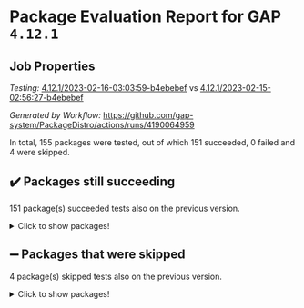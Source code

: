 # Package Evaluation Report for GAP `4.12.1`

## Job Properties

*Testing:* [4.12.1/2023-02-16-03:03:59-b4ebebef](https://github.com/gap-system/PackageDistro/blob/data/reports/4.12.1/2023-02-16-03:03:59-b4ebebef) vs [4.12.1/2023-02-15-02:56:27-b4ebebef](https://github.com/gap-system/PackageDistro/blob/data/reports/4.12.1/2023-02-15-02:56:27-b4ebebef)

*Generated by Workflow:* https://github.com/gap-system/PackageDistro/actions/runs/4190064959

In total, 155 packages were tested, out of which 151 succeeded, 0 failed and 4 were skipped.

## :heavy_check_mark: Packages still succeeding

151 package(s) succeeded tests also on the previous version.
<details><summary>Click to show packages!</summary>

- 4ti2interface 2023.01-01 [(success)](https://github.com/gap-system/PackageDistro/actions/runs/4190064959/jobs/7263254359)
- ace 5.6.2 [(success)](https://github.com/gap-system/PackageDistro/actions/runs/4190064959/jobs/7263254444)
- aclib 1.3.2 [(success)](https://github.com/gap-system/PackageDistro/actions/runs/4190064959/jobs/7263254516)
- agt 0.3.1 [(success)](https://github.com/gap-system/PackageDistro/actions/runs/4190064959/jobs/7263254577)
- alnuth 3.2.1 [(success)](https://github.com/gap-system/PackageDistro/actions/runs/4190064959/jobs/7263254634)
- anupq 3.3.0 [(success)](https://github.com/gap-system/PackageDistro/actions/runs/4190064959/jobs/7263254708)
- atlasrep 2.1.6 [(success)](https://github.com/gap-system/PackageDistro/actions/runs/4190064959/jobs/7263254772)
- autodoc 2022.10.20 [(success)](https://github.com/gap-system/PackageDistro/actions/runs/4190064959/jobs/7263254845)
- automata 1.15 [(success)](https://github.com/gap-system/PackageDistro/actions/runs/4190064959/jobs/7263254916)
- automgrp 1.3.2 [(success)](https://github.com/gap-system/PackageDistro/actions/runs/4190064959/jobs/7263255014)
- autpgrp 1.11 [(success)](https://github.com/gap-system/PackageDistro/actions/runs/4190064959/jobs/7263255083)
- cap 2023.02-06 [(success)](https://github.com/gap-system/PackageDistro/actions/runs/4190064959/jobs/7263255146)
- caratinterface 2.3.4 [(success)](https://github.com/gap-system/PackageDistro/actions/runs/4190064959/jobs/7263255222)
- cddinterface 2022.11.01 [(success)](https://github.com/gap-system/PackageDistro/actions/runs/4190064959/jobs/7263255287)
- circle 1.6.5 [(success)](https://github.com/gap-system/PackageDistro/actions/runs/4190064959/jobs/7263255437)
- classicpres 1.22 [(success)](https://github.com/gap-system/PackageDistro/actions/runs/4190064959/jobs/7263255542)
- cohomolo 1.6.11 [(success)](https://github.com/gap-system/PackageDistro/actions/runs/4190064959/jobs/7263255619)
- congruence 1.2.4 [(success)](https://github.com/gap-system/PackageDistro/actions/runs/4190064959/jobs/7263255705)
- corelg 1.56 [(success)](https://github.com/gap-system/PackageDistro/actions/runs/4190064959/jobs/7263255796)
- crime 1.6 [(success)](https://github.com/gap-system/PackageDistro/actions/runs/4190064959/jobs/7263255908)
- crisp 1.4.6 [(success)](https://github.com/gap-system/PackageDistro/actions/runs/4190064959/jobs/7263256007)
- crypting 0.10.4 [(success)](https://github.com/gap-system/PackageDistro/actions/runs/4190064959/jobs/7263256072)
- cryst 4.1.25 [(success)](https://github.com/gap-system/PackageDistro/actions/runs/4190064959/jobs/7263256180)
- crystcat 1.1.10 [(success)](https://github.com/gap-system/PackageDistro/actions/runs/4190064959/jobs/7263256272)
- ctbllib 1.3.4 [(success)](https://github.com/gap-system/PackageDistro/actions/runs/4190064959/jobs/7263256351)
- cubefree 1.19 [(success)](https://github.com/gap-system/PackageDistro/actions/runs/4190064959/jobs/7263256449)
- curlinterface 2.3.1 [(success)](https://github.com/gap-system/PackageDistro/actions/runs/4190064959/jobs/7263256549)
- cvec 2.7.6 [(success)](https://github.com/gap-system/PackageDistro/actions/runs/4190064959/jobs/7263256656)
- datastructures 0.3.0 [(success)](https://github.com/gap-system/PackageDistro/actions/runs/4190064959/jobs/7263256767)
- deepthought 1.0.6 [(success)](https://github.com/gap-system/PackageDistro/actions/runs/4190064959/jobs/7263256851)
- design 1.7 [(success)](https://github.com/gap-system/PackageDistro/actions/runs/4190064959/jobs/7263256943)
- difsets 2.3.1 [(success)](https://github.com/gap-system/PackageDistro/actions/runs/4190064959/jobs/7263257058)
- digraphs 1.6.1 [(success)](https://github.com/gap-system/PackageDistro/actions/runs/4190064959/jobs/7263257149)
- edim 1.3.6 [(success)](https://github.com/gap-system/PackageDistro/actions/runs/4190064959/jobs/7263257255)
- example 4.3.3 [(success)](https://github.com/gap-system/PackageDistro/actions/runs/4190064959/jobs/7263257366)
- examplesforhomalg 2022.11-01 [(success)](https://github.com/gap-system/PackageDistro/actions/runs/4190064959/jobs/7263257460)
- factint 1.6.3 [(success)](https://github.com/gap-system/PackageDistro/actions/runs/4190064959/jobs/7263257549)
- ferret 1.0.9 [(success)](https://github.com/gap-system/PackageDistro/actions/runs/4190064959/jobs/7263257638)
- fga 1.4.0 [(success)](https://github.com/gap-system/PackageDistro/actions/runs/4190064959/jobs/7263257718)
- fining 1.5.5 [(success)](https://github.com/gap-system/PackageDistro/actions/runs/4190064959/jobs/7263257822)
- float 1.0.3 [(success)](https://github.com/gap-system/PackageDistro/actions/runs/4190064959/jobs/7263257910)
- format 1.4.3 [(success)](https://github.com/gap-system/PackageDistro/actions/runs/4190064959/jobs/7263257992)
- forms 1.2.9 [(success)](https://github.com/gap-system/PackageDistro/actions/runs/4190064959/jobs/7263258071)
- fplsa 1.2.6 [(success)](https://github.com/gap-system/PackageDistro/actions/runs/4190064959/jobs/7263258158)
- fr 2.4.12 [(success)](https://github.com/gap-system/PackageDistro/actions/runs/4190064959/jobs/7263258277)
- francy 1.2.5 [(success)](https://github.com/gap-system/PackageDistro/actions/runs/4190064959/jobs/7263258369)
- fwtree 1.3 [(success)](https://github.com/gap-system/PackageDistro/actions/runs/4190064959/jobs/7263258460)
- gapdoc 1.6.6 [(success)](https://github.com/gap-system/PackageDistro/actions/runs/4190064959/jobs/7263258557)
- gauss 2023.01-01 [(success)](https://github.com/gap-system/PackageDistro/actions/runs/4190064959/jobs/7263258665)
- gaussforhomalg 2022.08-03 [(success)](https://github.com/gap-system/PackageDistro/actions/runs/4190064959/jobs/7263258749)
- gbnp 1.0.5 [(success)](https://github.com/gap-system/PackageDistro/actions/runs/4190064959/jobs/7263258842)
- generalizedmorphismsforcap 2023.01-01 [(success)](https://github.com/gap-system/PackageDistro/actions/runs/4190064959/jobs/7263258955)
- genss 1.6.8 [(success)](https://github.com/gap-system/PackageDistro/actions/runs/4190064959/jobs/7263259066)
- gradedmodules 2022.09-02 [(success)](https://github.com/gap-system/PackageDistro/actions/runs/4190064959/jobs/7263259159)
- gradedringforhomalg 2022.11-01 [(success)](https://github.com/gap-system/PackageDistro/actions/runs/4190064959/jobs/7263259272)
- grape 4.9.0 [(success)](https://github.com/gap-system/PackageDistro/actions/runs/4190064959/jobs/7263259399)
- groupoids 1.73 [(success)](https://github.com/gap-system/PackageDistro/actions/runs/4190064959/jobs/7263259491)
- grpconst 2.6.4 [(success)](https://github.com/gap-system/PackageDistro/actions/runs/4190064959/jobs/7263259606)
- guarana 0.96.3 [(success)](https://github.com/gap-system/PackageDistro/actions/runs/4190064959/jobs/7263259704)
- guava 3.18 [(success)](https://github.com/gap-system/PackageDistro/actions/runs/4190064959/jobs/7263259812)
- hap 1.52 [(success)](https://github.com/gap-system/PackageDistro/actions/runs/4190064959/jobs/7263259902)
- hapcryst 0.1.15 [(success)](https://github.com/gap-system/PackageDistro/actions/runs/4190064959/jobs/7263259987)
- hecke 1.5.3 [(success)](https://github.com/gap-system/PackageDistro/actions/runs/4190064959/jobs/7263260082)
- help 3.5 [(success)](https://github.com/gap-system/PackageDistro/actions/runs/4190064959/jobs/7263260162)
- homalg 2022.12-02 [(success)](https://github.com/gap-system/PackageDistro/actions/runs/4190064959/jobs/7263260236)
- homalgtocas 2022.11-02 [(success)](https://github.com/gap-system/PackageDistro/actions/runs/4190064959/jobs/7263260302)
- idrel 2.45 [(success)](https://github.com/gap-system/PackageDistro/actions/runs/4190064959/jobs/7263260372)
- images 1.3.1 [(success)](https://github.com/gap-system/PackageDistro/actions/runs/4190064959/jobs/7263260464)
- intpic 0.3.0 [(success)](https://github.com/gap-system/PackageDistro/actions/runs/4190064959/jobs/7263260525)
- io 4.8.1 [(success)](https://github.com/gap-system/PackageDistro/actions/runs/4190064959/jobs/7263260599)
- io_forhomalg 2022.11-01 [(success)](https://github.com/gap-system/PackageDistro/actions/runs/4190064959/jobs/7263260664)
- irredsol 1.4.4 [(success)](https://github.com/gap-system/PackageDistro/actions/runs/4190064959/jobs/7263260757)
- json 2.1.1 [(success)](https://github.com/gap-system/PackageDistro/actions/runs/4190064959/jobs/7263260865)
- jupyterkernel 1.4.1 [(success)](https://github.com/gap-system/PackageDistro/actions/runs/4190064959/jobs/7263260962)
- jupyterviz 1.5.6 [(success)](https://github.com/gap-system/PackageDistro/actions/runs/4190064959/jobs/7263261052)
- kan 1.35 [(success)](https://github.com/gap-system/PackageDistro/actions/runs/4190064959/jobs/7263261175)
- kbmag 1.5.11 [(success)](https://github.com/gap-system/PackageDistro/actions/runs/4190064959/jobs/7263261257)
- laguna 3.9.5 [(success)](https://github.com/gap-system/PackageDistro/actions/runs/4190064959/jobs/7263261369)
- liealgdb 2.2.1 [(success)](https://github.com/gap-system/PackageDistro/actions/runs/4190064959/jobs/7263261446)
- liepring 2.8 [(success)](https://github.com/gap-system/PackageDistro/actions/runs/4190064959/jobs/7263261523)
- liering 2.4.2 [(success)](https://github.com/gap-system/PackageDistro/actions/runs/4190064959/jobs/7263261646)
- linearalgebraforcap 2023.02-02 [(success)](https://github.com/gap-system/PackageDistro/actions/runs/4190064959/jobs/7263261746)
- localizeringforhomalg 2022.11-01 [(success)](https://github.com/gap-system/PackageDistro/actions/runs/4190064959/jobs/7263261851)
- loops 3.4.3 [(success)](https://github.com/gap-system/PackageDistro/actions/runs/4190064959/jobs/7263261930)
- lpres 1.0.3 [(success)](https://github.com/gap-system/PackageDistro/actions/runs/4190064959/jobs/7263262004)
- majoranaalgebras 1.5.1 [(success)](https://github.com/gap-system/PackageDistro/actions/runs/4190064959/jobs/7263262101)
- mapclass 1.4.6 [(success)](https://github.com/gap-system/PackageDistro/actions/runs/4190064959/jobs/7263262183)
- matgrp 0.70 [(success)](https://github.com/gap-system/PackageDistro/actions/runs/4190064959/jobs/7263262297)
- matricesforhomalg 2023.01-01 [(success)](https://github.com/gap-system/PackageDistro/actions/runs/4190064959/jobs/7263262381)
- modisom 2.5.3 [(success)](https://github.com/gap-system/PackageDistro/actions/runs/4190064959/jobs/7263262515)
- modulepresentationsforcap 2022.12-01 [(success)](https://github.com/gap-system/PackageDistro/actions/runs/4190064959/jobs/7263262596)
- modules 2022.11-01 [(success)](https://github.com/gap-system/PackageDistro/actions/runs/4190064959/jobs/7263262680)
- monoidalcategories 2023.02-03 [(success)](https://github.com/gap-system/PackageDistro/actions/runs/4190064959/jobs/7263262759)
- nconvex 2022.09-01 [(success)](https://github.com/gap-system/PackageDistro/actions/runs/4190064959/jobs/7263262848)
- nilmat 1.4.2 [(success)](https://github.com/gap-system/PackageDistro/actions/runs/4190064959/jobs/7263262948)
- nock 1.5 [(success)](https://github.com/gap-system/PackageDistro/actions/runs/4190064959/jobs/7263263050)
- normalizinterface 1.3.5 [(success)](https://github.com/gap-system/PackageDistro/actions/runs/4190064959/jobs/7263263143)
- nq 2.5.9 [(success)](https://github.com/gap-system/PackageDistro/actions/runs/4190064959/jobs/7263263231)
- numericalsgps 1.3.1 [(success)](https://github.com/gap-system/PackageDistro/actions/runs/4190064959/jobs/7263263317)
- openmath 11.5.2 [(success)](https://github.com/gap-system/PackageDistro/actions/runs/4190064959/jobs/7263263409)
- orb 4.9.0 [(success)](https://github.com/gap-system/PackageDistro/actions/runs/4190064959/jobs/7263263541)
- packagemanager 1.4.0 [(success)](https://github.com/gap-system/PackageDistro/actions/runs/4190064959/jobs/7263263632)
- patternclass 2.4.3 [(success)](https://github.com/gap-system/PackageDistro/actions/runs/4190064959/jobs/7263263738)
- permut 2.0.4 [(success)](https://github.com/gap-system/PackageDistro/actions/runs/4190064959/jobs/7263263828)
- polenta 1.3.10 [(success)](https://github.com/gap-system/PackageDistro/actions/runs/4190064959/jobs/7263263939)
- polymaking 0.8.6 [(success)](https://github.com/gap-system/PackageDistro/actions/runs/4190064959/jobs/7263264067)
- primgrp 3.4.3 [(success)](https://github.com/gap-system/PackageDistro/actions/runs/4190064959/jobs/7263264176)
- profiling 2.5.2 [(success)](https://github.com/gap-system/PackageDistro/actions/runs/4190064959/jobs/7263264297)
- qpa 1.34 [(success)](https://github.com/gap-system/PackageDistro/actions/runs/4190064959/jobs/7263264410)
- quagroup 1.8.3 [(success)](https://github.com/gap-system/PackageDistro/actions/runs/4190064959/jobs/7263264562)
- radiroot 2.9 [(success)](https://github.com/gap-system/PackageDistro/actions/runs/4190064959/jobs/7263264677)
- rcwa 4.7.1 [(success)](https://github.com/gap-system/PackageDistro/actions/runs/4190064959/jobs/7263264775)
- rds 1.8 [(success)](https://github.com/gap-system/PackageDistro/actions/runs/4190064959/jobs/7263264927)
- recog 1.4.2 [(success)](https://github.com/gap-system/PackageDistro/actions/runs/4190064959/jobs/7263265036)
- repndecomp 1.3.0 [(success)](https://github.com/gap-system/PackageDistro/actions/runs/4190064959/jobs/7263265188)
- repsn 3.1.0 [(success)](https://github.com/gap-system/PackageDistro/actions/runs/4190064959/jobs/7263265308)
- resclasses 4.7.3 [(success)](https://github.com/gap-system/PackageDistro/actions/runs/4190064959/jobs/7263265434)
- ringsforhomalg 2023.02-01 [(success)](https://github.com/gap-system/PackageDistro/actions/runs/4190064959/jobs/7263265569)
- sco 2022.09-01 [(success)](https://github.com/gap-system/PackageDistro/actions/runs/4190064959/jobs/7263265692)
- scscp 2.4.0 [(success)](https://github.com/gap-system/PackageDistro/actions/runs/4190064959/jobs/7263265831)
- semigroups 5.2.0 [(success)](https://github.com/gap-system/PackageDistro/actions/runs/4190064959/jobs/7263265969)
- sglppow 2.3 [(success)](https://github.com/gap-system/PackageDistro/actions/runs/4190064959/jobs/7263266086)
- sgpviz 0.999.5 [(success)](https://github.com/gap-system/PackageDistro/actions/runs/4190064959/jobs/7263266292)
- simpcomp 2.1.14 [(success)](https://github.com/gap-system/PackageDistro/actions/runs/4190064959/jobs/7263266418)
- singular 2023.02.09 [(success)](https://github.com/gap-system/PackageDistro/actions/runs/4190064959/jobs/7263266543)
- sl2reps 1.1 [(success)](https://github.com/gap-system/PackageDistro/actions/runs/4190064959/jobs/7263266691)
- sla 1.5.3 [(success)](https://github.com/gap-system/PackageDistro/actions/runs/4190064959/jobs/7263266799)
- smallgrp 1.5.2 [(success)](https://github.com/gap-system/PackageDistro/actions/runs/4190064959/jobs/7263266909)
- smallsemi 0.6.13 [(success)](https://github.com/gap-system/PackageDistro/actions/runs/4190064959/jobs/7263267022)
- sonata 2.9.6 [(success)](https://github.com/gap-system/PackageDistro/actions/runs/4190064959/jobs/7263267104)
- sophus 1.27 [(success)](https://github.com/gap-system/PackageDistro/actions/runs/4190064959/jobs/7263267204)
- spinsym 1.5.2 [(success)](https://github.com/gap-system/PackageDistro/actions/runs/4190064959/jobs/7263267309)
- standardff 0.9.4 [(success)](https://github.com/gap-system/PackageDistro/actions/runs/4190064959/jobs/7263267419)
- symbcompcc 1.3.2 [(success)](https://github.com/gap-system/PackageDistro/actions/runs/4190064959/jobs/7263267592)
- thelma 1.3 [(success)](https://github.com/gap-system/PackageDistro/actions/runs/4190064959/jobs/7263267767)
- tomlib 1.2.9 [(success)](https://github.com/gap-system/PackageDistro/actions/runs/4190064959/jobs/7263267843)
- toolsforhomalg 2023.01-01 [(success)](https://github.com/gap-system/PackageDistro/actions/runs/4190064959/jobs/7263267932)
- toric 1.9.5 [(success)](https://github.com/gap-system/PackageDistro/actions/runs/4190064959/jobs/7263268014)
- toricvarieties 2022.07.13 [(success)](https://github.com/gap-system/PackageDistro/actions/runs/4190064959/jobs/7263268120)
- transgrp 3.6.3 [(success)](https://github.com/gap-system/PackageDistro/actions/runs/4190064959/jobs/7263268228)
- ugaly 4.0.3 [(success)](https://github.com/gap-system/PackageDistro/actions/runs/4190064959/jobs/7263268309)
- unipot 1.5 [(success)](https://github.com/gap-system/PackageDistro/actions/runs/4190064959/jobs/7263268451)
- unitlib 4.1.0 [(success)](https://github.com/gap-system/PackageDistro/actions/runs/4190064959/jobs/7263268540)
- utils 0.82 [(success)](https://github.com/gap-system/PackageDistro/actions/runs/4190064959/jobs/7263268617)
- uuid 0.7 [(success)](https://github.com/gap-system/PackageDistro/actions/runs/4190064959/jobs/7263268703)
- walrus 0.9991 [(success)](https://github.com/gap-system/PackageDistro/actions/runs/4190064959/jobs/7263268787)
- wedderga 4.10.2 [(success)](https://github.com/gap-system/PackageDistro/actions/runs/4190064959/jobs/7263268863)
- xmod 2.88 [(success)](https://github.com/gap-system/PackageDistro/actions/runs/4190064959/jobs/7263268950)
- xmodalg 1.23 [(success)](https://github.com/gap-system/PackageDistro/actions/runs/4190064959/jobs/7263269054)
- yangbaxter 0.10.2 [(success)](https://github.com/gap-system/PackageDistro/actions/runs/4190064959/jobs/7263269164)
- zeromqinterface 0.14 [(success)](https://github.com/gap-system/PackageDistro/actions/runs/4190064959/jobs/7263269257)
</details>

## :heavy_minus_sign: Packages that were skipped

4 package(s) skipped tests also on the previous version.
<details><summary>Click to show packages!</summary>

- browse 1.8.20 [(skipped)](https://github.com/gap-system/PackageDistro/actions/runs/4190064959/jobs/7263082430)
- itc 1.5.1 [(skipped)](https://github.com/gap-system/PackageDistro/actions/runs/4190064959/jobs/7263082430)
- polycyclic 2.16 [(skipped)](https://github.com/gap-system/PackageDistro/actions/runs/4190064959/jobs/7263082430)
- xgap 4.31 [(skipped)](https://github.com/gap-system/PackageDistro/actions/runs/4190064959/jobs/7263082430)
</details>

